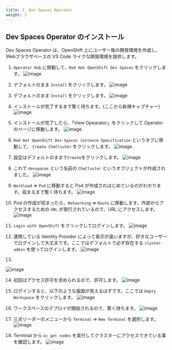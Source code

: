 ```yaml
---
title: 2. Dev Spaces Operator
weight: 1
---
```

## Dev Spaces Operator のインストール

Dev Spaces Operator は、OpenShift 上にユーザー毎の開発環境を作成し、Webブラウザベースの VS Code ライクな開発環境を提供します。

1. `Operator Hub` に移動して、`Red Hat OpenShift Dev Spaces` をクリックします。
![image](https://github.com/yuhkih/rosa-hcp-workshop/assets/8530492/f4c686f9-fe6d-4c73-bd88-1e40048a917b)

2. デフォルトのまま `Install` をクリックします。
![image](https://github.com/yuhkih/rosa-hcp-workshop/assets/8530492/1cc670c8-ff33-4e6d-94c6-149aef591220)

3. デフォルトのまま `Install` をクリックします。
![image](https://github.com/yuhkih/rosa-hcp-workshop/assets/8530492/cdb4fbcd-ac54-42ef-bd9b-568e5b089863)

4. インストールが完了するまで暫く待ちます。(ここから新規キャプチャー)
![image](https://github.com/yuhkih/mcs-docs/assets/8530492/7e3e77ba-f104-4b22-8e6a-14a9f796e0bb)

5. インストールが完了したら、「View Opearator」をクリックして Operator のページに移動します。
![image](https://github.com/yuhkih/mcs-docs/assets/8530492/d8418a8b-02e9-442a-b809-0c109c44a712)

6. `Red Hat OpenShift Dev Spaces instance Specification` というタブに移動して、 `Create CheClsuter` をクリックします。
![image](https://github.com/yuhkih/mcs-docs/assets/8530492/b7aaa774-8f00-4638-86a2-68120b8cd6e3)

7. 設定はデフォルトのままで`Create`をクリックします。
![image](https://github.com/yuhkih/mcs-docs/assets/8530492/72fbf066-e686-4f98-83de-060e571b7f8a)

8. これで `devspaces` という名前の `CheCluster` というオブジェクトが作成されました。
![image](https://github.com/yuhkih/mcs-docs/assets/8530492/07d847cf-dcb3-4fd6-8b0b-0a7f72407142)

9. `Workload` => `Pod` に移動すると Pod が作成されはじめているのがわかります。収まるまで暫く待ちます。
![image](https://github.com/yuhkih/mcs-docs/assets/8530492/79786118-0518-411d-b6a8-852f1c45af59)

10. Pod の作成が収まったら、`Networking` => `Route` に移動します。外部からアクセスするための `URL` が発行されているので、URL にアクセスします。
![image](https://github.com/yuhkih/mcs-docs/assets/8530492/68a15345-66b1-4baa-9989-e50c64fc4abd)

11. `Login with OpenShift` をクリックしてログインします。
![image](https://github.com/yuhkih/mcs-docs/assets/8530492/a73b57f4-0736-40f5-aee1-a3703b4d683e)

12. 連携している Identity Provider によって表示が違いますが、好きなユーザーでログインして大丈夫です。ここではデフォルトで必ず存在する `cluster-admin` を使ってログインします。
![image](https://github.com/yuhkih/mcs-docs/assets/8530492/8b87dbfc-17b3-471f-a03c-b6aa182804b9)

13. 
![image](https://github.com/yuhkih/mcs-docs/assets/8530492/b5488bec-1f07-4aa1-a32b-056d2cfc7deb)

14. 初回はアクセス許可を求められるので、許可します。
![image](https://github.com/yuhkih/mcs-docs/assets/8530492/e2a0249d-8b24-4ddf-b0fd-a9be76d50930)

15. ログインすると、以下のような画面が見えるはずです。ここでは `Empty Workspace` をクリックします。
![image](https://github.com/yuhkih/mcs-docs/assets/8530492/a66cb62d-f30b-437c-ba77-d59661c6fe83)

16. ワークスペースのデプロイが開始されるので、暫く待ちます。
![image](https://github.com/yuhkih/mcs-docs/assets/8530492/0a621c6f-1399-41ba-8585-eeee6946f304)

17. 三点リーダーのメニューから `Terminal` => `New Terminal` を選択します。
![image](https://github.com/yuhkih/mcs-docs/assets/8530492/ee3bf673-23c4-456a-a452-8cf8251cca61)

18. Terminal から `oc get nodes` を実行してクラスターにアクセスできている事を確認します。
![image](https://github.com/yuhkih/mcs-docs/assets/8530492/b9f3521e-5b60-433e-9473-f8e064e529c5)

